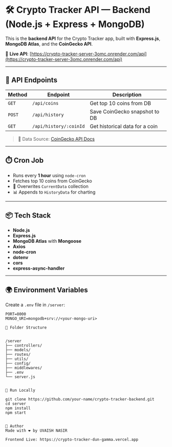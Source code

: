 # 🛠️ Crypto Tracker API — Backend (Node.js + Express + MongoDB)

This is the **backend API** for the Crypto Tracker app, built with **Express.js**, **MongoDB Atlas**, and the **CoinGecko API**.

🔗 **Live API**: [https://crypto-tracker-server-3omc.onrender.com/api](https://crypto-tracker-server-3omc.onrender.com/api)

---

## 🔧 API Endpoints

| Method | Endpoint                 | Description                      |
|--------|--------------------------|----------------------------------|
| `GET`  | `/api/coins`             | Get top 10 coins from DB         |
| `POST` | `/api/history`           | Save CoinGecko snapshot to DB    |
| `GET`  | `/api/history/:coinId`   | Get historical data for a coin   |

> 📡 Data Source: [CoinGecko API Docs](https://www.coingecko.com/en/api/documentation)

---

## ⏱️ Cron Job

- Runs every **1 hour** using `node-cron`
- Fetches top 10 coins from CoinGecko
- 🔁 Overwrites `CurrentData` collection
- 📊 Appends to `HistoryData` for charting

---

## 📦 Tech Stack

- **Node.js**
- **Express.js**
- **MongoDB Atlas** with **Mongoose**
- **Axios**
- **node-cron**
- **dotenv**
- **cors**
- **express-async-handler**

---

## 🌍 Environment Variables

Create a `.env` file in `/server`:

```env
PORT=8000
MONGO_URI=mongodb+srv://<your-mongo-uri>

📁 Folder Structure


/server
├── controllers/
├── models/
├── routes/
├── utils/
├── config/
├── middlewares/
├── .env
└── server.js


🚀 Run Locally

git clone https://github.com/your-name/crypto-tracker-backend.git
cd server
npm install
npm start


🤝 Author
Made with ❤️ by UVAISH NASIR

Frontend Live: https://crypto-tracker-dun-gamma.vercel.app